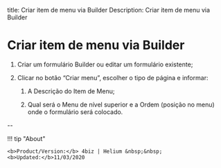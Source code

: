 title: Criar item de menu via Builder
Description: Criar item de menu via Builder

# Criar item de menu via Builder

1.	Criar um formulário Builder ou editar um formulário existente;

2.	Clicar no botão “Criar menu”, escolher o tipo de página e informar:

    1.	A Descrição do Item de Menu;

    2.	Qual será o Menu de nível superior e a Ordem (posição no menu) onde o formulário será colocado.

--


!!! tip "About"

    <b>Product/Version:</b> 4biz | Helium &nbsp;&nbsp;
    <b>Updated:</b>11/03/2020
